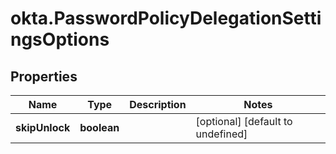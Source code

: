 # okta.PasswordPolicyDelegationSettingsOptions

## Properties

Name | Type | Description | Notes
------------ | ------------- | ------------- | -------------
**skipUnlock** | **boolean** |  | [optional] [default to undefined]

